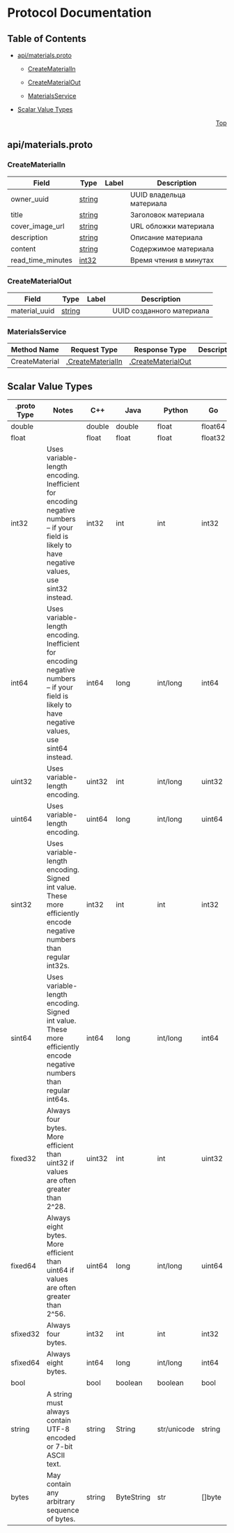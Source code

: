 # Protocol Documentation
<a name="top"></a>

## Table of Contents

- [api/materials.proto](#api_materials-proto)
    - [CreateMaterialIn](#-CreateMaterialIn)
    - [CreateMaterialOut](#-CreateMaterialOut)
  
    - [MaterialsService](#-MaterialsService)
  
- [Scalar Value Types](#scalar-value-types)



<a name="api_materials-proto"></a>
<p align="right"><a href="#top">Top</a></p>

## api/materials.proto



<a name="-CreateMaterialIn"></a>

### CreateMaterialIn



| Field | Type | Label | Description |
| ----- | ---- | ----- | ----------- |
| owner_uuid | [string](#string) |  | UUID владельца материала |
| title | [string](#string) |  | Заголовок материала |
| cover_image_url | [string](#string) |  | URL обложки материала |
| description | [string](#string) |  | Описание материала |
| content | [string](#string) |  | Содержимое материала |
| read_time_minutes | [int32](#int32) |  | Время чтения в минутах |






<a name="-CreateMaterialOut"></a>

### CreateMaterialOut



| Field | Type | Label | Description |
| ----- | ---- | ----- | ----------- |
| material_uuid | [string](#string) |  | UUID созданного материала |





 

 

 


<a name="-MaterialsService"></a>

### MaterialsService


| Method Name | Request Type | Response Type | Description |
| ----------- | ------------ | ------------- | ------------|
| CreateMaterial | [.CreateMaterialIn](#CreateMaterialIn) | [.CreateMaterialOut](#CreateMaterialOut) |  |

 



## Scalar Value Types

| .proto Type | Notes | C++ | Java | Python | Go | C# | PHP | Ruby |
| ----------- | ----- | --- | ---- | ------ | -- | -- | --- | ---- |
| <a name="double" /> double |  | double | double | float | float64 | double | float | Float |
| <a name="float" /> float |  | float | float | float | float32 | float | float | Float |
| <a name="int32" /> int32 | Uses variable-length encoding. Inefficient for encoding negative numbers – if your field is likely to have negative values, use sint32 instead. | int32 | int | int | int32 | int | integer | Bignum or Fixnum (as required) |
| <a name="int64" /> int64 | Uses variable-length encoding. Inefficient for encoding negative numbers – if your field is likely to have negative values, use sint64 instead. | int64 | long | int/long | int64 | long | integer/string | Bignum |
| <a name="uint32" /> uint32 | Uses variable-length encoding. | uint32 | int | int/long | uint32 | uint | integer | Bignum or Fixnum (as required) |
| <a name="uint64" /> uint64 | Uses variable-length encoding. | uint64 | long | int/long | uint64 | ulong | integer/string | Bignum or Fixnum (as required) |
| <a name="sint32" /> sint32 | Uses variable-length encoding. Signed int value. These more efficiently encode negative numbers than regular int32s. | int32 | int | int | int32 | int | integer | Bignum or Fixnum (as required) |
| <a name="sint64" /> sint64 | Uses variable-length encoding. Signed int value. These more efficiently encode negative numbers than regular int64s. | int64 | long | int/long | int64 | long | integer/string | Bignum |
| <a name="fixed32" /> fixed32 | Always four bytes. More efficient than uint32 if values are often greater than 2^28. | uint32 | int | int | uint32 | uint | integer | Bignum or Fixnum (as required) |
| <a name="fixed64" /> fixed64 | Always eight bytes. More efficient than uint64 if values are often greater than 2^56. | uint64 | long | int/long | uint64 | ulong | integer/string | Bignum |
| <a name="sfixed32" /> sfixed32 | Always four bytes. | int32 | int | int | int32 | int | integer | Bignum or Fixnum (as required) |
| <a name="sfixed64" /> sfixed64 | Always eight bytes. | int64 | long | int/long | int64 | long | integer/string | Bignum |
| <a name="bool" /> bool |  | bool | boolean | boolean | bool | bool | boolean | TrueClass/FalseClass |
| <a name="string" /> string | A string must always contain UTF-8 encoded or 7-bit ASCII text. | string | String | str/unicode | string | string | string | String (UTF-8) |
| <a name="bytes" /> bytes | May contain any arbitrary sequence of bytes. | string | ByteString | str | []byte | ByteString | string | String (ASCII-8BIT) |


